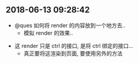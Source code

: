 ## 2018-06-13 09:28:42

-   @ques 如何将 render 的内容放到一个地方去..
    -   模拟 render 的效果..

*   这 render 只是 ctrl 的接口, 是将 ctrl 绑定的接口...
    -   真正要将这渲染到页面, 要使用另外的方法
